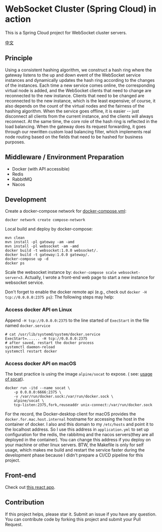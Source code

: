 # WebSocket Cluster (Spring Cloud) in action

This is a Spring Cloud project for WebSocket cluster servers.

[中文](README.md)

## Principle

Using a consistent hashing algorithm, we construct a hash ring where the gateway listens to the up and down event of the
WebSocket service instances and dynamically updates the hash ring according to the changes of the instances. Each time a
new service comes online, the corresponding virtual node is added, and the WebSocket clients that need to change are
reconnected to the new instance. Clients that need to be changed are reconnected to the new instance, which is the least
expensive; of course, it also depends on the count of the virtual nodes and the fairness of the hashing algorithm. When
the service goes offline, it is easier -- just disconnect all clients from the current instance, and the clients will
always reconnect. At the same time, the core role of the hash ring is reflected in the load balancing. When the gateway
does its request forwarding, it goes through our rewritten custom load balancing filter, which implements real node
routing based on the fields that need to be hashed for business purposes.

## Middleware / Environment Preparation

- Docker (with API accessible)
- Redis
- RabbitMQ
- Nacos

## Development

Create a docker-compose network for [docker-compose.yml](./docker-compose.yml):

```shell
docker network create compose-network
```

Local build and deploy by docker-compose:

```shell
mvn clean
mvn install -pl gateway -am -amd
mvn install -pl websocket -am -amd
docker build -t websocket:1.0.0 websocket/.
docker build -t gateway:1.0.0 gateway/.
docker-compose up -d
docker ps
```

Scale the websocket instance by: `docker-compose scale websocket-server=3`. Actually, I wrote a front-end web page to
start a new instance for websocket service.

Don't forget to enable the docker remote api (e.g., check out `docker -H tcp://0.0.0.0:2375 ps`):
The following steps may help:

### Access docker API on Linux

Append `-H tcp://0.0.0.0:2375` to the line started of `ExecStart` in the file named `docker.service`

```shell
# cat /usr/lib/systemd/system/docker.service
ExecStart=...... -H tcp://0.0.0.0:2375
# after saved, restart the docker process
systemctl daemon-reload
systemctl restart docker
```

### Access docker API on macOS

The best practice is using the image `alpine/socat` to expose. (
see: [usage of socat](https://github.com/alpine-docker/socat#example)).

```shell
docker run -itd --name socat \
    -p 0.0.0.0:6666:2375 \
    -v /var/run/docker.sock:/var/run/docker.sock \
    alpine/socat \
    tcp-listen:2375,fork,reuseaddr unix-connect:/var/run/docker.sock
```

For the record, the Docker-desktop client for macOS provides the `docker.for.mac.host.internal` hostname for accessing
the host in the container of docker. I also and this domain to my `/etc/hosts` and point it to the localhost address. So
I use this address in `application.yml` to set up configuration for the redis, the rabbitmq and the nacos servers(they
are all deployed in the container). You can change this address if you deploy on your machine or other linux servers.
BTW, the Makefile is only for self usage, which makes me build and restart the service faster during the development
phase because I didn't prepare a CI/CD pipeline for this project.

## Front-end

Check out [this react app](https://github.com/Lonor/websocket-cluster-front).

## Contribution

If this project helps, please star it. Submit an issue if you have any question. You can contribute code by forking this
project and submit your Pull Request.
